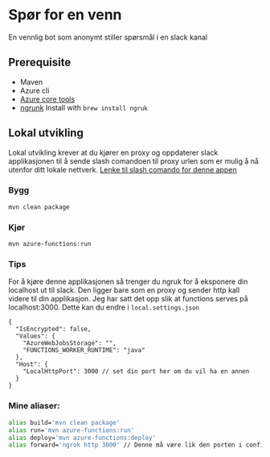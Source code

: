 # Spør for en venn
En vennlig bot som anonymt stiller spørsmål i en slack kanal

## Prerequisite
* Maven
* Azure cli 
* [Azure core tools](https://docs.microsoft.com/en-us/azure/azure-functions/functions-run-local?tabs=macos%2Ccsharp%2Cbash#v2)
* [ngrunk](https://ngrok.com/) Install with `brew install ngruk`

## Lokal utvikling
Lokal utvikling krever at du kjører en proxy 
og oppdaterer slack applikasjonen til å sende slash comandoen til
proxy urlen som er mulig å nå utenfor ditt lokale nettverk. 
[Lenke til slash comando for denne appen](https://api.slack.com/apps/A01SG4U1Q66/slash-commands?)

### Bygg
`mvn clean package`

### Kjør
`mvn azure-functions:run`

### Tips
For å kjøre denne applikasjonen så trenger du ngruk for å eksponere din localhost ut til slack.
Den ligger bare som en proxy og sender http kall videre til din applikasjon.
Jeg har satt det opp slik at functions serves på localhost:3000. 
Dette kan du endre i `local.settings.json`
```json5
{
  "IsEncrypted": false,
  "Values": {
    "AzureWebJobsStorage": "",
    "FUNCTIONS_WORKER_RUNTIME": "java"
  },
  "Host": {
    "LocalHttpPort": 3000 // set din port her om du vil ha en annen
  }
}
```

### Mine aliaser:
```bash
alias build='mvn clean package'
alias run='mvn azure-functions:run'
alias deploy='mvn azure-functions:deploy'
alias forward='ngrok http 3000' // Denne må være lik den porten i configen
```
